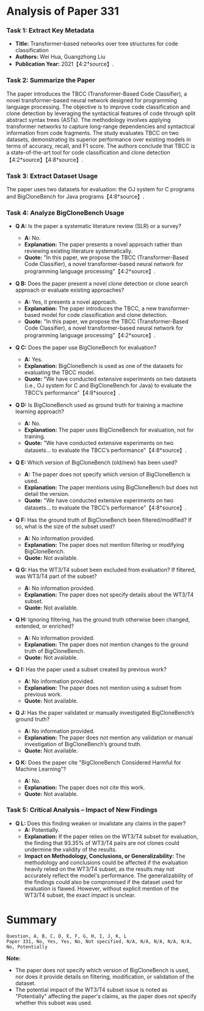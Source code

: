 # Analysis of Paper 331

### Task 1: Extract Key Metadata

- **Title:** Transformer-based networks over tree structures for code classification
- **Authors:** Wei Hua, Guangzhong Liu
- **Publication Year:** 2021【4:2†source】.

### Task 2: Summarize the Paper

The paper introduces the TBCC (Transformer-Based Code Classifier), a novel transformer-based neural network designed for programming language processing. The objective is to improve code classification and clone detection by leveraging the syntactical features of code through split abstract syntax trees (ASTs). The methodology involves applying transformer networks to capture long-range dependencies and syntactical information from code fragments. The study evaluates TBCC on two datasets, demonstrating its superior performance over existing models in terms of accuracy, recall, and F1 score. The authors conclude that TBCC is a state-of-the-art tool for code classification and clone detection【4:2†source】【4:8†source】.

### Task 3: Extract Dataset Usage

The paper uses two datasets for evaluation: the OJ system for C programs and BigCloneBench for Java programs【4:8†source】.

### Task 4: Analyze BigCloneBench Usage

- **Q A:** Is the paper a systematic literature review (SLR) or a survey?
  - **A:** No.
  - **Explanation:** The paper presents a novel approach rather than reviewing existing literature systematically.
  - **Quote:** "In this paper, we propose the TBCC (Transformer-Based Code Classifier), a novel transformer-based neural network for programming language processing"【4:2†source】.

- **Q B:** Does the paper present a novel clone detection or clone search approach or evaluate existing approaches?
  - **A:** Yes, it presents a novel approach.
  - **Explanation:** The paper introduces the TBCC, a new transformer-based model for code classification and clone detection.
  - **Quote:** "In this paper, we propose the TBCC (Transformer-Based Code Classifier), a novel transformer-based neural network for programming language processing"【4:2†source】.

- **Q C:** Does the paper use BigCloneBench for evaluation?
  - **A:** Yes.
  - **Explanation:** BigCloneBench is used as one of the datasets for evaluating the TBCC model.
  - **Quote:** "We have conducted extensive experiments on two datasets (i.e., OJ system for C and BigCloneBench for Java) to evaluate the TBCC’s performance"【4:8†source】.

- **Q D:** Is BigCloneBench used as ground truth for training a machine learning approach?
  - **A:** No.
  - **Explanation:** The paper uses BigCloneBench for evaluation, not for training.
  - **Quote:** "We have conducted extensive experiments on two datasets... to evaluate the TBCC’s performance"【4:8†source】.

- **Q E:** Which version of BigCloneBench (old/new) has been used?
  - **A:** The paper does not specify which version of BigCloneBench is used.
  - **Explanation:** The paper mentions using BigCloneBench but does not detail the version.
  - **Quote:** "We have conducted extensive experiments on two datasets... to evaluate the TBCC’s performance"【4:8†source】.

- **Q F:** Has the ground truth of BigCloneBench been filtered/modified? If so, what is the size of the subset used?
  - **A:** No information provided.
  - **Explanation:** The paper does not mention filtering or modifying BigCloneBench.
  - **Quote:** Not available.

- **Q G:** Has the WT3/T4 subset been excluded from evaluation? If filtered, was WT3/T4 part of the subset?
  - **A:** No information provided.
  - **Explanation:** The paper does not specify details about the WT3/T4 subset.
  - **Quote:** Not available.

- **Q H:** Ignoring filtering, has the ground truth otherwise been changed, extended, or enriched?
  - **A:** No information provided.
  - **Explanation:** The paper does not mention changes to the ground truth of BigCloneBench.
  - **Quote:** Not available.

- **Q I:** Has the paper used a subset created by previous work?
  - **A:** No information provided.
  - **Explanation:** The paper does not mention using a subset from previous work.
  - **Quote:** Not available.

- **Q J:** Has the paper validated or manually investigated BigCloneBench’s ground truth?
  - **A:** No information provided.
  - **Explanation:** The paper does not mention any validation or manual investigation of BigCloneBench’s ground truth.
  - **Quote:** Not available.

- **Q K:** Does the paper cite "BigCloneBench Considered Harmful for Machine Learning"?
  - **A:** No.
  - **Explanation:** The paper does not cite this work.
  - **Quote:** Not available.

### Task 5: Critical Analysis – Impact of New Findings

- **Q L:** Does this finding weaken or invalidate any claims in the paper?
  - **A:** Potentially.
  - **Explanation:** If the paper relies on the WT3/T4 subset for evaluation, the finding that 93.35% of WT3/T4 pairs are not clones could undermine the validity of the results.
  - **Impact on Methodology, Conclusions, or Generalizability:** The methodology and conclusions could be affected if the evaluation heavily relied on the WT3/T4 subset, as the results may not accurately reflect the model's performance. The generalizability of the findings could also be compromised if the dataset used for evaluation is flawed. However, without explicit mention of the WT3/T4 subset, the exact impact is unclear.

# Summary

```
Question, A, B, C, D, E, F, G, H, I, J, K, L
Paper 331, No, Yes, Yes, No, Not specified, N/A, N/A, N/A, N/A, N/A, No, Potentially
```

**Note:**  
- The paper does not specify which version of BigCloneBench is used, nor does it provide details on filtering, modification, or validation of the dataset.  
- The potential impact of the WT3/T4 subset issue is noted as "Potentially" affecting the paper's claims, as the paper does not specify whether this subset was used.
